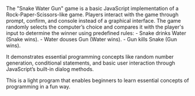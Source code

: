 The "Snake Water Gun" game is a basic JavaScript implementation of a Rock-Paper-Scissors-like game. Players interact with the game through prompt, confirm, and console instead of a graphical interface. The game randomly selects the computer’s choice and compares it with the player's input to determine the winner using predefined rules:
        - Snake drinks Water (Snake wins).
        - Water douses Gun (Water wins).
        - Gun kills Snake (Gun wins).

 It demonstrates essential programming concepts like random number generation, conditional statements, and basic user interaction through JavaScript’s built-in dialog methods.

 This is a light program that enables beginners to learn essential concepts of programming in a fun way.



